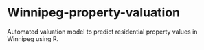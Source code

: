 # Winnipeg-property-valuation
Automated valuation model to predict residential property values in Winnipeg using R.
